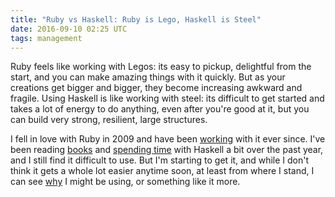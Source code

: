 ```yaml
---
title: "Ruby vs Haskell: Ruby is Lego, Haskell is Steel"
date: 2016-09-10 02:25 UTC
tags: management
---
```


Ruby feels like working with Legos: its easy to pickup, delightful from the start, and you can make amazing things with it quickly. But as your creations get bigger and bigger, they become increasing awkward and fragile. Using Haskell is like working with steel: its difficult to get started and takes a lot of energy to do anything, even after you're good at it, but you can build very strong, resilient, large structures.

I fell in love with Ruby in 2009 and have been [working][4] with it ever since. I've been reading [books][1] and [spending time][2] with Haskell a bit over the past year, and I still find it difficult to use. But I'm starting to get it, and while I don't think it gets a whole lot easier anytime soon, at least from where I stand, I can see [why][3] I might be using, or something like it more.

  [1]: http://haskellbook.com/
  [2]: https://github.com/bonds/winot 
  [3]: /minimize-maximum-stupidity.html
  [4]: https://www.mixbook.com/
